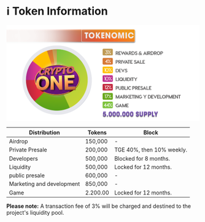 # ℹ Token Information

![](<../.gitbook/assets/Chart ONE Grey toknemoicis (1).png>)

| Distribution              | Tokens   | Block                     |
| ------------------------- | -------- | ------------------------- |
| Airdrop                   | 150,000  | -                         |
| Private Presale           | 200,000  | TGE 40%, then 10% weekly. |
| Developers                | 500,000  | Blocked for 8 months.     |
| Liquidity                 | 500,000  | Locked for 12 months.     |
| public presale            | 600,000  | -                         |
| Marketing and development | 850,000  | -                         |
| Game                      | 2.200.00 | Locked for 12 months.     |

**Please note:** A transaction fee of 3% will be charged and destined to the project's liquidity pool.
